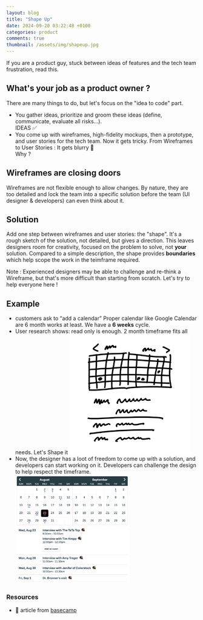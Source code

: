 ```yaml
---
layout: blog
title: "Shape Up"
date: 2024-09-20 03:22:48 +0100
categories: product
comments: true
thumbnail: /assets/img/shapeup.jpg
---
```


If you are a product guy, stuck between ideas of features and the tech team frustration, read this.

## What's your job as a product owner ?

There are many things to do, but let's focus on the "idea to code" part.

- You gather ideas, prioritize and groom these ideas (define, communicate, evaluate all risks...).  
  IDEAS ✅
- You come up with wireframes, high-fidelity mockups, then a prototype, and user stories for the tech team. Now it gets tricky.
  From Wireframes to User Stories : It gets blurry 🔴  
  Why ?

## Wireframes are closing doors

Wireframes are not flexible enough to allow changes. By nature, they are too detailed and lock the team into a specific solution before the team (UI designer & developers) can even think about it.

## Solution

Add one step between wireframes and user stories: the "shape". It's a rough sketch of the solution, not detailed, but gives a direction. This leaves designers room for creativity, focused on the problem to solve, not **your** solution. Compared to a simple description, the shape provides **boundaries** which help scope the work in the teimframe required.

Note : Experienced designers may be able to challenge and re-think a Wireframe, but that's more difficult than starting from scratch. Let's try to help everyone here !

## Example

- customers ask to “add a calendar”
  Proper calendar like Google Calendar are 6 month works at least. We have a **6 weeks** cycle.
- User research shows: read only is enough. 2 month timeframe fits all needs.
  Let's Shape it
  <img src="/assets/img/shape.png" alt="ShapeUp" width="320"/>
- Now, the designer has a loot of freedom to come up with a solution, and developers can start working on it. Developers can challenge the design to help respect the timeframe.
  <img src="/assets/img/finalshape.png" alt="finalshape" width="300"/>

### Resources

- 📕 article from [basecamp](https://basecamp.com/shapeup/1.1-chapter-02#wireframes-are-too-concrete)
